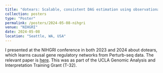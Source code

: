 ```yaml
---
title: "dotears: Scalable, consistent DAG estimation using observational and interventional data"
collection: posters
type: "Poster"
permalink: /posters/2024-05-08-nihgri
venue: "NIHGRI"
date: 2024-05-08
location: "Seattle, WA, USA"
---
```


I presented at the NIHGRI conference in both 2023 and 2024 about dotears, which learns causal gene regulatory networks from Perturb-seq data. The relevant paper is [here](asxue.github.io/publication/dotears). This was as part of the UCLA Genomic Analysis and Interpretation Training Grant \(T-32\).